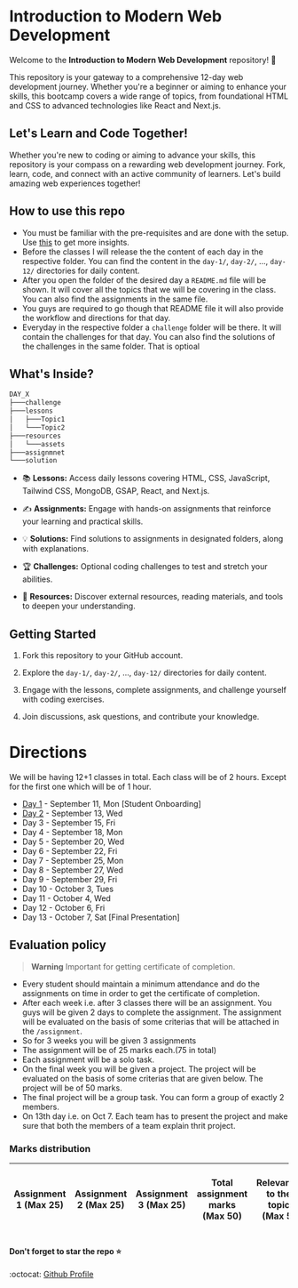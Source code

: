 # Introduction to Modern Web Development


Welcome to the **Introduction to Modern Web Development** repository! 🚀

This repository is your gateway to a comprehensive 12-day web development journey. Whether you're a beginner or aiming to enhance your skills, this bootcamp covers a wide range of topics, from foundational HTML and CSS to advanced technologies like React and Next.js.


## Let's Learn and Code Together!

Whether you're new to coding or aiming to advance your skills, this repository is your compass on a rewarding web development journey. Fork, learn, code, and connect with an active community of learners. Let's build amazing web experiences together!


## How to use this repo

- You must be familiar with the pre-requisites and are done with the setup. Use [this](/prerequisite.md) to get more insights.
- Before the classes I will release the the content of each day in the respective folder. You can find the content in the `day-1/`, `day-2/`, ..., `day-12/` directories for daily content.
- After you open the folder of the desired day a `README.md` file will be shown. It will cover all the topics that we will be covering in the class. You can also find the assignments in the same file.
- You guys are required to go though that README file it will also provide the workflow and directions for that day.
- Everyday in the respective folder a `challenge` folder will be there. It will contain the challenges for that day. You can also find the solutions of the challenges in the same folder. That is optioal


## What's Inside?

```bash
DAY_X
├───challenge
├───lessons
│   ├───Topic1
│   └───Topic2
├───resources
│   └───assets
├───assignmnet
└───solution
```

- 📚 **Lessons:** Access daily lessons covering HTML, CSS, JavaScript, Tailwind CSS, MongoDB, GSAP, React, and Next.js.

- ✍️ **Assignments:** Engage with hands-on assignments that reinforce your learning and practical skills.

- 💡 **Solutions:** Find solutions to assignments in designated folders, along with explanations.

- 🏆 **Challenges:** Optional coding challenges to test and stretch your abilities.

<!-- - 🎉 **Projects:** Showcase your larger projects and assignments to the community. -->

- 🔗 **Resources:** Discover external resources, reading materials, and tools to deepen your understanding.

## Getting Started

1. Fork this repository to your GitHub account.

2. Explore the `day-1/`, `day-2/`, ..., `day-12/` directories for daily content.

3. Engage with the lessons, complete assignments, and challenge yourself with coding exercises.

4. Join discussions, ask questions, and contribute your knowledge.

# Directions

We will be having 12+1 classes in total. Each class will be of 2 hours. Except for the first one which will be of 1 hour.

- [Day 1](/day_1/) - September 11, Mon [Student Onboarding]
- [Day 2](/day_2) - September 13, Wed
- Day 3 - September 15, Fri
- Day 4 - September 18, Mon
- Day 5 - September 20, Wed
- Day 6 - September 22, Fri
- Day 7 - September 25, Mon
- Day 8 - September 27, Wed
- Day 9 - September 29, Fri
- Day 10 - October 3, Tues
- Day 11 - October 4, Wed
- Day 12 - October 6, Fri
- Day 13 - October 7, Sat [Final Presentation]

## Evaluation policy
> **Warning**
Important for getting certificate of completion.

- Every student should maintain a minimum attendance and do the assignments on time in order to get the certificate of completion. 
- After each week i.e. after 3 classes there will be an assignment. You guys will be given 2 days to complete the assignment. The assignment will be evaluated on the basis of some criterias that will be attached in the `/assignment`. 
- So for 3 weeks you will be given 3 assignments
- The assignment will be of 25 marks each.(75 in total)
- Each assignment will be a solo task.
- On the final week you will be given a project. The project will be evaluated on the basis of some criterias that are given below. The project will be of 50 marks.
- The final project will be a group task. You can form a group of exactly 2 members.
- On 13th day i.e. on Oct 7. Each team has to present the project and make sure that both the members of a team explain thrit project.

### Marks distribution
|Assignment 1 (Max 25) | Assignment 2 (Max 25)	| Assignment 3 (Max 25)	| Total assignment marks (Max 50) | Relevance  to the topic (Max 5)	|Concept clarity (Max 10)	|Appeal of pitch (Max 10)|	Complexity (Max 10)	| Innovation (Max 15)	|Total final project marks (Max 50) |	Total Marks (Max 100)	| Total Marks (Max 100) |
| :---: | :---: | :---: | :---: | :---: | :---: | :---: | :---: | :---: | :---: | :---: | :---: | 

#### Don't forget to star the repo :star:

:octocat: [Github Profile](https://github.com/SarangKumar)
